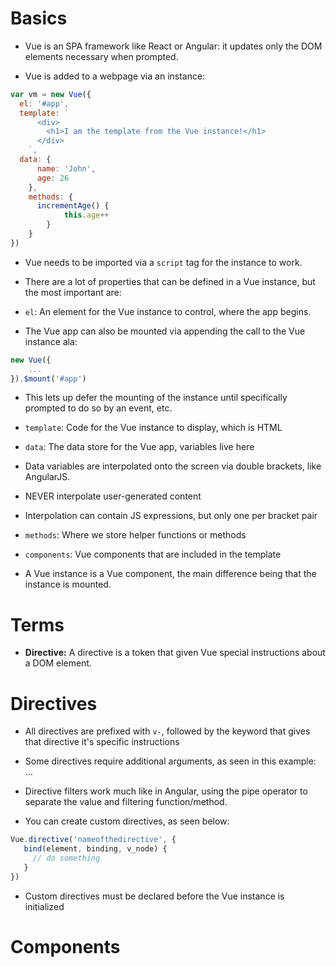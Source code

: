 # Basics

- Vue is an SPA framework like React or Angular: it updates only the DOM elements necessary when prompted.
  
- Vue is added to a webpage via an instance:

```javascript
var vm = new Vue({
  el: '#app',
  template: `
      <div>
        <h1>I am the template from the Vue instance!</h1>
      </div>
    `,
  data: {
      name: 'John',
      age: 26
    },
    methods: {
      incrementAge() {
            this.age++
        }
    }
})
```
- Vue needs to be imported via a `script` tag for the instance to work.

- There are a lot of properties that can be defined in a Vue instance, but the most important are:

- `el`: An element for the Vue instance to control, where the app begins. 

- The Vue app can also be mounted via appending the call to the Vue instance ala: 
```javascript
new Vue({
    ...
}).$mount('#app')
```

- This lets up defer the mounting of the instance until specifically prompted to do so by an event, etc.
  
- `template`: Code for the Vue instance to display, which is HTML

- `data`: The data store for the Vue app, variables live here

- Data variables are interpolated onto the screen via double brackets, like AngularJS.

- NEVER interpolate user-generated content

- Interpolation can contain JS expressions, but only one per bracket pair

- `methods`: Where we store helper functions or methods

- `components`: Vue components that are included in the template

- A Vue instance is a Vue component, the main difference being that the instance is mounted.

# Terms

- **Directive:** A directive is a token that given Vue special instructions about a DOM element.

# Directives

- All directives are prefixed with `v-`, followed by the keyword that gives that directive it's specific instructions

- Some directives require additional arguments, as seen in this example: <a v-bind:href="url"> ... </a>

- Directive filters work much like in Angular, using the pipe operator to separate the value and filtering function/method.

- You can create custom directives, as seen below: 

```javascript
Vue.directive('nameofthedirective', {
   bind(element, binding, v_node) {
     // do something
   }
})
```

- Custom directives must be declared before the Vue instance is initialized

# Components




